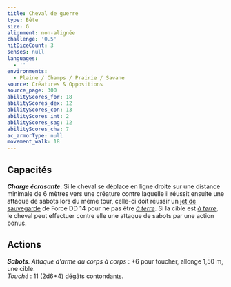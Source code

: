 ```yaml
---
title: Cheval de guerre
type: Bête
size: G
alignment: non-alignée
challenge: '0.5'
hitDiceCount: 3
senses: null
languages:
  - ''
environments:
  - Plaine / Champs / Prairie / Savane
source: Créatures & Oppositions
source_page: 300
abilityScores_for: 18
abilityScores_dex: 12
abilityScores_con: 13
abilityScores_int: 2
abilityScores_sag: 12
abilityScores_cha: 7
ac_armorType: null
movement_walk: 18
---
```

## Capacités
_**Charge écrasante**_. Si le cheval se déplace en ligne droite sur une distance minimale de 6 mètres vers une créature contre laquelle il réussit ensuite une attaque de sabots lors du même tour, celle-ci doit réussir un [jet de sauvegarde](/utiliser-les-caracteristiques/#jets-de-sauvegarde) de Force DD 14 pour ne pas être [_à terre_](/gerer-la-sante-du-personnage/#a-terre). Si la cible est [_à terre_](/gerer-la-sante-du-personnage/#a-terre), le cheval peut effectuer contre elle une attaque de sabots par une action bonus.

## Actions
_**Sabots**_. _Attaque d'arme au corps à corps_ : +6 pour toucher, allonge 1,50 m, une cible.  
_Touché_ : 11 (2d6+4) dégâts contondants.
